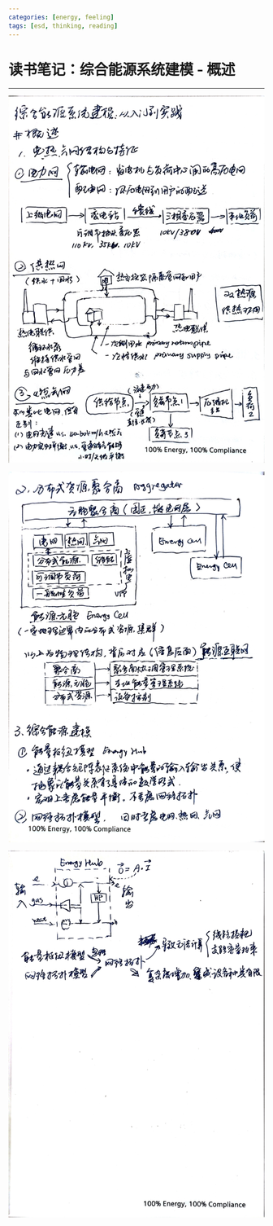```yaml
---
categories: [energy, feeling]
tags: [esd, thinking, reading]
---
```


# 读书笔记：综合能源系统建模 - 概述


---

![](./images/2024-04-20-01.jpg)

![](./images/2024-04-20-02.jpg)

![](./images/2024-04-20-03.jpg)

